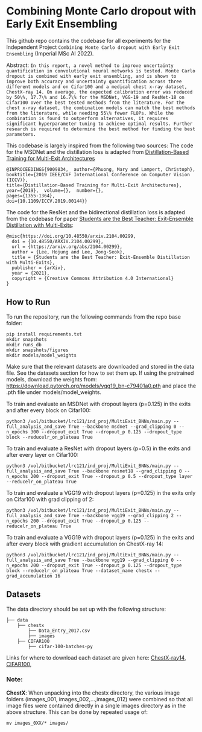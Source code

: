 # Combining Monte Carlo dropout with Early Exit Ensembling
This github repo contains the codebase for all experiments for the Independent Project `Combining Monte Carlo dropout with Early Exit Ensembling` (Imperial MSc AI 2022). <br />

Abstract:
`
In this report, a novel method to improve uncertainty quantification in convolutional neural networks is tested. Monte Carlo dropout is combined with early exit ensembling, and is shown to improve both accuracy and uncertainty quantification across three different models and on Cifar100 and a medical chest x-ray dataset, ChestX-ray 14. On average, the expected calibration error was reduced by 50\%, 17.7\% and 16.7\% for the MSDNet, VGG-19 and ResNet-18 on Cifar100 over the best tested methods from the literature. For the chest x-ray dataset, the combination models can match the best methods from the literature, while needing 55\% fewer FLOPs. While the combination is found to outperform alternatives, it requires significant hyperparameter tuning to achieve optimal results. Further research is required to determine the best method for finding the best parameters. 
`

This codebase is largely inspired from the following two sources:
The code for the MSDNet and the distillation loss is adapted from [Distillation-Based Training for Multi-Exit Architectures](https://ieeexplore.ieee.org/document/9009834)

```
@INPROCEEDINGS{9009834,  author={Phuong, Mary and Lampert, Christoph},  
booktitle={2019 IEEE/CVF International Conference on Computer Vision (ICCV)},   
title={Distillation-Based Training for Multi-Exit Architectures},   
year={2019},  volume={},  number={},  
pages={1355-1364},  
doi={10.1109/ICCV.2019.00144}}
```

The code for the ResNet and the bidirectional distillation loss is adapted from the codebase for paper [Students are the Best Teacher: Exit-Ensemble Distillation with Multi-Exits](https://arxiv.org/abs/2104.00299):

```
@misc{https://doi.org/10.48550/arxiv.2104.00299,
  doi = {10.48550/ARXIV.2104.00299},
  url = {https://arxiv.org/abs/2104.00299},
  author = {Lee, Hojung and Lee, Jong-Seok},
  title = {Students are the Best Teacher: Exit-Ensemble Distillation with Multi-Exits},
  publisher = {arXiv},
  year = {2021},
  copyright = {Creative Commons Attribution 4.0 International}
}
```

## How to Run
To run the repository, run the following commands from the repo base folder:

```
pip install requirements.txt
mkdir snapshots
mkdir runs_db
mkdir snapshots/figures
mkdir models/model_weights
```

Make sure that the relevant datasets are downloaded and stored in the data file. See the datasets section for how to set them up.
If using the pretrained models, download the weights from: https://download.pytorch.org/models/vgg19_bn-c79401a0.pth and place the .pth file under models/model_weights.

To train and evaluate an MSDNet with dropout layers (p=0.125) in the exits and after every block on Cifar100:
```
python3 /vol/bitbucket/lrc121/ind_proj/MultiExit_BNNs/main.py --full_analysis_and_save True --backbone msdnet --grad_clipping 0 --n_epochs 300 --dropout_exit True --dropout_p 0.125 --dropout_type block --reducelr_on_plateau True
```

To train and evaluate a ResNet with dropout layers (p=0.5) in the exits and after every layer on Cifar100:
```
python3 /vol/bitbucket/lrc121/ind_proj/MultiExit_BNNs/main.py --full_analysis_and_save True --backbone resnet18 --grad_clipping 0 --n_epochs 200 --dropout_exit True --dropout_p 0.5 --dropout_type layer --reducelr_on_plateau True
```

To train and evaluate a VGG19 with dropout layers (p=0.125) in the exits only on Cifar100 with grad clipping of 2:
```
python3 /vol/bitbucket/lrc121/ind_proj/MultiExit_BNNs/main.py --full_analysis_and_save True --backbone vgg19 --grad_clipping 2 --n_epochs 200 --dropout_exit True --dropout_p 0.125 --reducelr_on_plateau True
```

To train and evaluate a VGG19 with dropout layers (p=0.125) in the exits and after every block with gradient accumulation on ChestX-ray 14:
```
python3 /vol/bitbucket/lrc121/ind_proj/MultiExit_BNNs/main.py --full_analysis_and_save True --backbone vgg19 --grad_clipping 0 --n_epochs 200 --dropout_exit True --dropout_p 0.125 --dropout_type block --reducelr_on_plateau True --dataset_name chestx --grad_accumulation 16
```
 
## Datasets
The data directory should be set up with the following structure:

    ├── data
        ├── chestx
            ├── Data_Entry_2017.csv
            ├── images
        ├── CIFAR100
            ├── cifar-100-batches-py
         
    
Links for where to download each dataset are given here:
[ChestX-ray14](https://www.kaggle.com/nih-chest-xrays/data),
[CIFAR100](https://pytorch.org/vision/stable/datasets.html),

### Note:

**ChestX**: When unpacking into the chestx directory, the various image folders (images_001, images_002,...,images_012) were combined so that all image files were contained directly in a single images directory as in the above structure. This can be done by repeated usage of:
```
mv images_0XX/* images/
```

